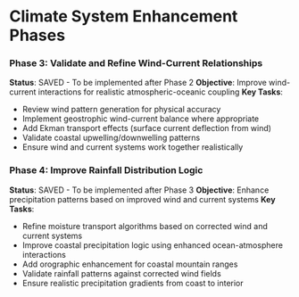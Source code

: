 # Climate System Enhancement Phases

### Phase 3: Validate and Refine Wind-Current Relationships

**Status**: SAVED - To be implemented after Phase 2
**Objective**: Improve wind-current interactions for realistic atmospheric-oceanic coupling
**Key Tasks**:

-   Review wind pattern generation for physical accuracy
-   Implement geostrophic wind-current balance where appropriate
-   Add Ekman transport effects (surface current deflection from wind)
-   Validate coastal upwelling/downwelling patterns
-   Ensure wind and current systems work together realistically

### Phase 4: Improve Rainfall Distribution Logic

**Status**: SAVED - To be implemented after Phase 3
**Objective**: Enhance precipitation patterns based on improved wind and current systems
**Key Tasks**:

-   Refine moisture transport algorithms based on corrected wind and current systems
-   Improve coastal precipitation logic using enhanced ocean-atmosphere interactions
-   Add orographic enhancement for coastal mountain ranges
-   Validate rainfall patterns against corrected wind fields
-   Ensure realistic precipitation gradients from coast to interior

